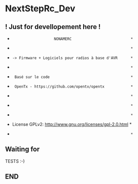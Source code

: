 # NextStepRc_Dev
## ! Just for devellopement here !

 *                        NONAMERC                           *
 *                                                           *
 *     -> Firmware + Logiciels pour radios à base d'AVR      *
 *                                                           *
 *      Basé sur le code                                     *
 *      OpenTx - https://github.com/opentx/opentx            *
 *                                                           *
 *                                                           *
 *                                                           *
 *  License GPLv2: http://www.gnu.org/licenses/gpl-2.0.html  *
 *                                                           *

## Waiting for

TESTS  :-)

## END
